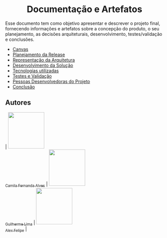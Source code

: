 <h1 align="center"> Documentação e Artefatos </h1>

Esse documento tem como objetivo apresentar e descrever o projeto final, fornecendo informações e artefatos sobre a concepção do produto, o seu planejamento, as decisões arquiteturais, desenvolvimento, testes/validação e conclusões.


* [Canvas](#canvas)
* [Planejamento da Release](#Planejamento-da-Release)
* [Representação da Arquitetura](#Representação-da-Arquitetura)
* [Desenvolvimento da Solução](#Desenvolvimento-da-Solução)
* [Tecnologias utilizadas](#tecnologias-utilizadas)
* [Testes e Validação](#Testes-e-Validação)
* [Pessoas Desenvolvedoras do Projeto](#pessoas-desenvolvedoras)
* [Conclusão](#conclusão)

## Autores

| [<img src="https://avatars.githubusercontent.com/u/37356058?v=4" width=115><br><sub>Camila Fernanda Alves</sub>](https://github.com/camilafernanda) |  [<img src="https://avatars.githubusercontent.com/u/30351153?v=4" width=115><br><sub>Guilherme Lima</sub>](https://github.com/guilhermeonrails) |  [<img src="https://avatars.githubusercontent.com/u/8989346?v=4" width=115><br><sub>Alex Felipe</sub>](https://github.com/alexfelipe) |
